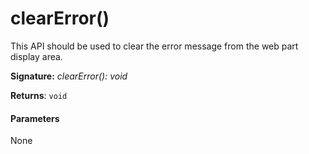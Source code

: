 # clearError()

This API should be used to clear the error message from the web part display area.

**Signature:** _clearError(): void_

**Returns**: `void`



#### Parameters
None

